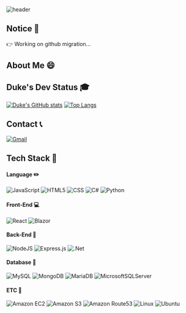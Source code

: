 ![header](https://capsule-render.vercel.app/api?type=waving&color=timeGradient&text=Welcome%20to%20Duke's%20GitHub!👋&animation=twinkling&fontSize=35&fontAlignY=40&fontAlign=70&height=200)

## Notice 📣
👉 Working on github migration...

## About Me 😄

## Duke's Dev Status 🎓
[![Duke's GitHub stats](https://github-readme-stats.vercel.app/api?username=DUKE506&hide=stars,contribs&count_private=true&show_icons=true)](https://github.com/DUKE506/github-readme-stats)
﻿[![Top Langs](https://github-readme-stats.vercel.app/api/top-langs/?username=DUKE506&langs_count=10&layout=compact)](https://github.com/DUKE506/DUKE506)﻿

## Contact 📞
[![Gmail](https://img.shields.io/badge/Gmail-D14836?style=flat-square&logo=Gmail&logoColor=white&&link=mailto:dukebs1128@gmail.com)](mailto:dukebs1128@gmail.com)

## Tech Stack 🔨

#### Language ✏️
![JavaScript](https://img.shields.io/badge/javascript-%23F7DF1E.svg?style=for-the-badge&logo=Javascript&logoColor=black)
![HTML5](https://img.shields.io/badge/html5-%23E34F26.svg?style=for-the-badge&logo=html5&logoColor=white)
![CSS](https://img.shields.io/badge/css3-%231572B6.svg?style=for-the-badge&logo=css3&logoColor=white)
![C#](https://img.shields.io/badge/c%23-%23512BD4.svg?style=for-the-badge&logo=csharp&logoColor=white)
![Python](https://img.shields.io/badge/python-3670A0?style=for-the-badge&logo=python&logoColor=ffdd54)

#### Front-End :computer:
![React](https://img.shields.io/badge/react-%2320232a.svg?style=for-the-badge&logo=react&logoColor=%2361DAFB)
![Blazor](https://img.shields.io/badge/blazor-%235C2D91.svg?style=for-the-badge&logo=blazor&logoColor=white)

#### Back-End :wrench:
![NodeJS](https://img.shields.io/badge/node.js-6DA55F?style=for-the-badge&logo=node.js&logoColor=white)
![Express.js](https://img.shields.io/badge/express.js-%23404d59.svg?style=for-the-badge&logo=express&logoColor=%2361DAFB)
![.Net](https://img.shields.io/badge/.NET-5C2D91?style=for-the-badge&logo=.net&logoColor=white)

#### Database :postbox:
![MySQL](https://img.shields.io/badge/mysql-4479A1.svg?style=for-the-badge&logo=mysql&logoColor=white)
![MongoDB](https://img.shields.io/badge/MongoDB-%234ea94b.svg?style=for-the-badge&logo=mongodb&logoColor=white)
![MariaDB](https://img.shields.io/badge/MariaDB-003545?style=for-the-badge&logo=mariadb&logoColor=white)
![MicrosoftSQLServer](https://img.shields.io/badge/Microsoft%20SQL%20Server-CC2927?style=for-the-badge&logo=microsoft%20sql%20server&logoColor=white)

#### ETC :house_with_garden:
![Amazon EC2](https://img.shields.io/badge/Amazon%20EC2-%23FF9900.svg?style=for-the-badge&logo=Amazon-EC2&logoColor=white)
![Amazon S3](https://img.shields.io/badge/AWS%20S3-%23569A31.svg?style=for-the-badge&logo=Amazon-S3&logoColor=white)
![Amazon Route53](https://img.shields.io/badge/AWS%20Route53-%238C4FFF.svg?style=for-the-badge&logo=Amazon-Route-53&logoColor=white)
![Linux](https://img.shields.io/badge/Linux-FCC624?style=for-the-badge&logo=linux&logoColor=black)
![Ubuntu](https://img.shields.io/badge/Ubuntu-E95420?style=for-the-badge&logo=ubuntu&logoColor=white)

<!--
**DUKE506/DUKE506** is a ✨ _special_ ✨ repository because its `README.md` (this file) appears on your GitHub profile.

Here are some ideas to get you started:

- 🔭 I’m currently working on ...
- 🌱 I’m currently learning ...
- 👯 I’m looking to collaborate on ...
- 🤔 I’m looking for help with ...
- 💬 Ask me about ...
- 📫 How to reach me: ...
- 😄 Pronouns: ...
- ⚡ Fun fact: ...
-->

